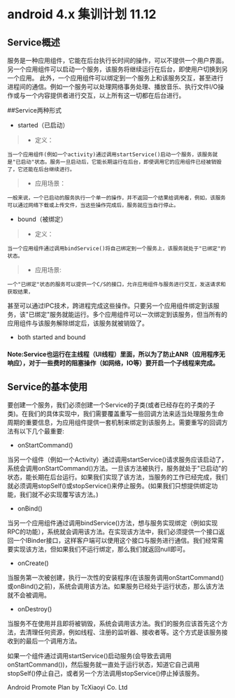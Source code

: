 android 4.x 集训计划 11.12
===================

## Service概述

服务是一种应用组件，它能在后台执行长时间的操作，可以不提供一个用户界面。另一个应用组件可以启动一个服务，该服务将继续运行在后台，即使用户切换到另一个应用。
此外，一个应用组件可以绑定到一个服务上和该服务交互，甚至进行进程间的通信。例如一个服务可以处理网络事务处理、播放音乐、执行文件I/O操作或与一个内容提供者进行交互，以上所有这一切都在后台进行。

##Service两种形式

* started（已启动）

> * 定义：

    当一个应用组件(例如一个activity)通过调用startService()启动一个服务，该服务就是"已启动"状态。服务一旦启动后，它能长期运行在后台，即使调用它的应用组件已经被销毁了，它还能在后台继续进行。

> * 应用场景：

    一般来说，一个已启动的服务执行一个单一的操作，并不返回一个结果给调用者，例如，该服务可以通过网络下载或上传文件，当这些操作完成后，服务就应当自行停止。

* bound（被绑定）

> * 定义：

    当一个应用组件通过调用bindService()将自己绑定到一个服务上，该服务就处于"已绑定"的状态。

> * 应用场景: 

    一个"已绑定"状态的服务可以提供一个C/S的接口，允许应用组件与服务进行交互，发送请求和获取结果，
甚至可以通过IPC技术，跨进程完成这些操作。只要另一个应用组件绑定到该服务，该"已绑定"服务就能运行。多个应用组件可以一次绑定到该服务，但当所有的应用组件与该服务解除绑定后，该服务就被销毁了。

* both started and bound

#### Note:Service也运行在主线程（UI线程）里面，所以为了防止ANR（应用程序无响应），对于一些费时的阻塞操作（如网络，IO等）要开启一个子线程来完成。

## Service的基本使用

要创建一个服务，我们必须创建一个Service的子类(或者已经存在的子类的子类)。在我们的具体实现中，我们需要覆盖重写一些回调方法来适当处理服务生命周期的重要信息，为应用组件提供一套机制来绑定到该服务上。需要重写的回调方法有以下几个最重要:

+ onStartCommand()

当另一个组件（例如一个Activity）通过调用startService()请求服务应该启动了，系统会调用onStartCommand()方法。一旦该方法被执行，服务就处于"已启动"的状态，能长期在后台运行。如果我们实现了该方法，当服务的工作已经完成，我们就必须调用stopSelf()或stopService()来停止服务。(如果我们只想提供绑定功能，我们就不必实现覆写该方法。)

+ onBind()

当另一个应用组件通过调用bindService()方法，想与服务实现绑定（例如实现RPC的功能），系统就会调用该方法。在实现该方法中，我们必须提供一个接口返回一个IBinder接口，这样客户端可以使用这个接口与服务进行通信。我们经常需要实现该方法，但如果我们不运行绑定，那么我们就返回null即可。

+ onCreate()

当服务第一次被创建，执行一次性的安装程序(在该服务调用onStartCommand()或onBind()之前)，系统会调用该方法。如果服务已经处于运行状态，那么该方法就不会被调用。

+ onDestroy()

当服务不在使用并且即将被销毁，系统会调用该方法。我们的服务应该首先这个方法，去清理任何资源，例如线程、注册的监听器、接收者等。这个方式是该服务接收到的最后一个调用方法。

如果一个组件通过调用startService()启动服务(会导致去调用onStartCommand())，然后服务就一直处于运行状态，知道它自己调用stopSelf()停止自己，或者另一个方法调用stopService()停止掉该服务。

Android Promote Plan by TcXiaoyi Co. Ltd
